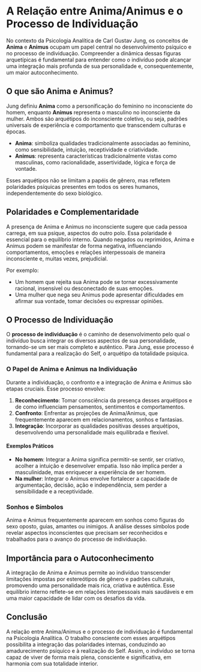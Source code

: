 
# A Relação entre Anima/Animus e o Processo de Individuação

No contexto da Psicologia Analítica de Carl Gustav Jung, os conceitos de **Anima** e **Animus** ocupam um papel central no desenvolvimento psíquico e no processo de individuação. Compreender a dinâmica dessas figuras arquetípicas é fundamental para entender como o indivíduo pode alcançar uma integração mais profunda de sua personalidade e, consequentemente, um maior autoconhecimento.

## O que são Anima e Animus?

Jung definiu **Anima** como a personificação do feminino no inconsciente do homem, enquanto **Animus** representa o masculino no inconsciente da mulher. Ambos são arquétipos do inconsciente coletivo, ou seja, padrões universais de experiência e comportamento que transcendem culturas e épocas.

- **Anima**: simboliza qualidades tradicionalmente associadas ao feminino, como sensibilidade, intuição, receptividade e criatividade.
- **Animus**: representa características tradicionalmente vistas como masculinas, como racionalidade, assertividade, lógica e força de vontade.

Esses arquétipos não se limitam a papéis de gênero, mas refletem polaridades psíquicas presentes em todos os seres humanos, independentemente do sexo biológico.

## Polaridades e Complementaridade

A presença de Anima e Animus no inconsciente sugere que cada pessoa carrega, em sua psique, aspectos do outro polo. Essa polaridade é essencial para o equilíbrio interno. Quando negados ou reprimidos, Anima e Animus podem se manifestar de forma negativa, influenciando comportamentos, emoções e relações interpessoais de maneira inconsciente e, muitas vezes, prejudicial.

Por exemplo:
- Um homem que rejeita sua Anima pode se tornar excessivamente racional, insensível ou desconectado de suas emoções.
- Uma mulher que nega seu Animus pode apresentar dificuldades em afirmar sua vontade, tomar decisões ou expressar opiniões.

## O Processo de Individuação

O **processo de individuação** é o caminho de desenvolvimento pelo qual o indivíduo busca integrar os diversos aspectos de sua personalidade, tornando-se um ser mais completo e autêntico. Para Jung, esse processo é fundamental para a realização do Self, o arquétipo da totalidade psíquica.

### O Papel de Anima e Animus na Individuação

Durante a individuação, o confronto e a integração de Anima e Animus são etapas cruciais. Esse processo envolve:

1. **Reconhecimento**: Tomar consciência da presença desses arquétipos e de como influenciam pensamentos, sentimentos e comportamentos.
2. **Confronto**: Enfrentar as projeções de Anima/Animus, que frequentemente aparecem em relacionamentos, sonhos e fantasias.
3. **Integração**: Incorporar as qualidades positivas desses arquétipos, desenvolvendo uma personalidade mais equilibrada e flexível.

#### Exemplos Práticos

- **No homem**: Integrar a Anima significa permitir-se sentir, ser criativo, acolher a intuição e desenvolver empatia. Isso não implica perder a masculinidade, mas enriquecer a experiência de ser homem.
- **Na mulher**: Integrar o Animus envolve fortalecer a capacidade de argumentação, decisão, ação e independência, sem perder a sensibilidade e a receptividade.

### Sonhos e Símbolos

Anima e Animus frequentemente aparecem em sonhos como figuras do sexo oposto, guias, amantes ou inimigos. A análise desses símbolos pode revelar aspectos inconscientes que precisam ser reconhecidos e trabalhados para o avanço do processo de individuação.

## Importância para o Autoconhecimento

A integração de Anima e Animus permite ao indivíduo transcender limitações impostas por estereótipos de gênero e padrões culturais, promovendo uma personalidade mais rica, criativa e autêntica. Esse equilíbrio interno reflete-se em relações interpessoais mais saudáveis e em uma maior capacidade de lidar com os desafios da vida.

## Conclusão

A relação entre Anima/Animus e o processo de individuação é fundamental na Psicologia Analítica. O trabalho consciente com esses arquétipos possibilita a integração das polaridades internas, conduzindo ao amadurecimento psíquico e à realização do Self. Assim, o indivíduo se torna capaz de viver de forma mais plena, consciente e significativa, em harmonia com sua totalidade interior.
```
